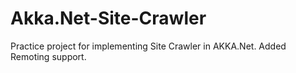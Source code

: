 # Akka.Net-Site-Crawler

Practice project for implementing Site Crawler in AKKA.Net. Added Remoting support.
